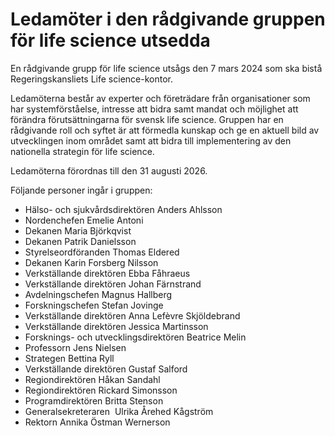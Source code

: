 # Ledamöter i den rådgivande gruppen för life science utsedda

En rådgivande grupp för life science utsågs den 7 mars 2024 som ska bistå Regeringskansliets Life science-kontor.

Ledamöterna består av experter och företrädare från organisationer som har systemförståelse, intresse att bidra samt mandat och möjlighet att förändra förutsättningarna för svensk life science. Gruppen har en rådgivande roll och syftet är att förmedla kunskap och ge en aktuell bild av utvecklingen inom området samt att bidra till implementering av den nationella strategin för life science.

Ledamöterna förordnas till den 31 augusti 2026.

Följande personer ingår i gruppen:

* Hälso- och sjukvårdsdirektören Anders Ahlsson
* Nordenchefen Emelie Antoni
* Dekanen Maria Björkqvist
* Dekanen Patrik Danielsson
* Styrelseordföranden Thomas Eldered
* Dekanen Karin Forsberg Nilsson
* Verkställande direktören Ebba Fåhraeus
* Verkställande direktören Johan Färnstrand
* Avdelningschefen Magnus Hallberg
* Forskningschefen Stefan Jovinge
* Verkställande direktören Anna Lefèvre Skjöldebrand
* Verkställande direktören Jessica Martinsson
* Forsknings- och utvecklingsdirektören Beatrice Melin
* Professorn Jens Nielsen
* Strategen Bettina Ryll
* Verkställande direktören Gustaf Salford
* Regiondirektören Håkan Sandahl
* Regiondirektören Rickard Simonsson
* Programdirektören Britta Stenson
* Generalsekreteraren  Ulrika Årehed Kågström
* Rektorn Annika Östman Wernerson
